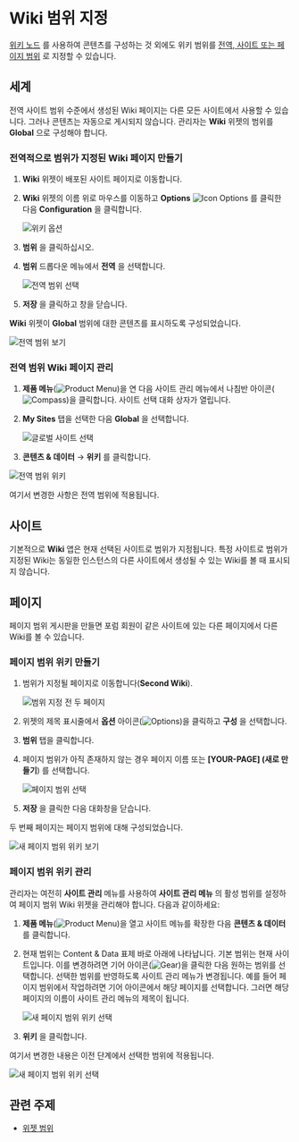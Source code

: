# Wiki 범위 지정

[위키 노드](./creating-a-node.md) 를 사용하여 콘텐츠를 구성하는 것 외에도 위키 범위를 [전역, 사이트 또는 페이지 범위](https://help.liferay.com/hc/articles/360028819992-Widget-Scope) 로 지정할 수 있습니다.

## 세계

전역 사이트 범위 수준에서 생성된 Wiki 페이지는 다른 모든 사이트에서 사용할 수 있습니다. 그러나 콘텐츠는 자동으로 게시되지 않습니다. 관리자는 **Wiki** 위젯의 범위를 **Global** 으로 구성해야 합니다.

### 전역적으로 범위가 지정된 Wiki 페이지 만들기

1. **Wiki** 위젯이 배포된 사이트 페이지로 이동합니다.
1. **Wiki** 위젯의 이름 위로 마우스를 이동하고 **Options** ![Icon Options](../../images/icon-widget-options.png) 를 클릭한 다음 **Configuration** 을 클릭합니다.

    ![위키 옵션](./scoping-your-wikis/images/10.png)

1. **범위** 을 클릭하십시오.
1. **범위** 드롭다운 메뉴에서 **전역** 을 선택합니다.

   ![전역 범위 선택](./scoping-your-wikis/images/01.png)

1. **저장** 을 클릭하고 창을 닫습니다.

**Wiki** 위젯이 **Global** 범위에 대한 콘텐츠를 표시하도록 구성되었습니다.

![전역 범위 보기](./scoping-your-wikis/images/02.png)

### 전역 범위 **Wiki** 페이지 관리

1. **제품 메뉴**(![Product Menu](../../images/icon-product-menu.png))을 연 다음 사이트 관리 메뉴에서 나침반 아이콘(![Compass](../../images/icon-compass.png))을 클릭합니다. 사이트 선택 대화 상자가 열립니다.
1. **My Sites** 탭을 선택한 다음 **Global** 을 선택합니다.

    ![글로벌 사이트 선택](./scoping-your-wikis/images/06.png)

1. **콘텐츠 & 데이터** &rarr; **위키** 를 클릭합니다.

![전역 범위 위키](./scoping-your-wikis/images/07.png)

여기서 변경한 사항은 전역 범위에 적용됩니다.

## 사이트

기본적으로 **Wiki** 앱은 현재 선택된 사이트로 범위가 지정됩니다. 특정 사이트로 범위가 지정된 Wiki는 동일한 인스턴스의 다른 사이트에서 생성될 수 있는 Wiki를 볼 때 표시되지 않습니다.

## 페이지

페이지 범위 게시판을 만들면 포럼 회원이 같은 사이트에 있는 다른 페이지에서 다른 Wiki를 볼 수 있습니다.

### 페이지 범위 위키 만들기

1. 범위가 지정될 페이지로 이동합니다(**Second Wiki**).

    ![범위 지정 전 두 페이지](./scoping-your-wikis/images/03.png)

1. 위젯의 제목 표시줄에서 **옵션** 아이콘(![Options](../../images/icon-widget-options.png))을 클릭하고 **구성** 을 선택합니다.
1. **범위** 탭을 클릭합니다.
1. 페이지 범위가 아직 존재하지 않는 경우 페이지 이름 또는 **\[YOUR-PAGE\] (새로 만들기**) 를 선택합니다.

    ![페이지 범위 선택](./scoping-your-wikis/images/04.png)

1. **저장** 을 클릭한 다음 대화창을 닫습니다.

두 번째 페이지는 페이지 범위에 대해 구성되었습니다.

![새 페이지 범위 위키 보기](./scoping-your-wikis/images/05.png)

### 페이지 범위 위키 관리

관리자는 여전히 **사이트 관리** 메뉴를 사용하여 **사이트 관리 메뉴** 의 활성 범위를 설정하여 페이지 범위 Wiki 위젯을 관리해야 합니다. 다음과 같이하세요:

1. **제품 메뉴**(![Product Menu](../../images/icon-product-menu.png))을 열고 사이트 메뉴를 확장한 다음 **콘텐츠 & 데이터** 를 클릭합니다.
1. 현재 범위는 Content & Data 표제 바로 아래에 나타납니다. 기본 범위는 현재 사이트입니다. 이를 변경하려면 기어 아이콘(![Gear](../../images/icon-control-menu-gear.png))을 클릭한 다음 원하는 범위를 선택합니다. 선택한 범위를 반영하도록 사이트 관리 메뉴가 변경됩니다. 예를 들어 페이지 범위에서 작업하려면 기어 아이콘에서 해당 페이지를 선택합니다. 그러면 해당 페이지의 이름이 사이트 관리 메뉴의 제목이 됩니다.

    ![새 페이지 범위 위키 선택](./scoping-your-wikis/images/08.png)

1. **위키** 을 클릭합니다.

여기서 변경한 내용은 이전 단계에서 선택한 범위에 적용됩니다.

![새 페이지 범위 위키 선택](./scoping-your-wikis/images/09.png)

## 관련 주제

* [위젯 범위](https://help.liferay.com/hc/articles/360028819992-Widget-Scope)
